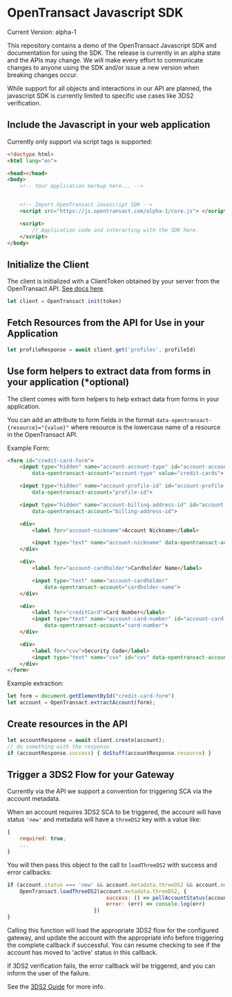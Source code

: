 # OpenTransact Javascript SDK

Current Version: alpha-1

This repository contains a demo of the OpenTransact Javascript SDK and documentation for using the SDK.  The release is currently in an alpha state and the APIs may change.  We will make every effort to communicate changes to anyone using the SDK and/or issue a new version when breaking changes occur.

While support for all objects and interactions in our API are planned, the javascript SDK is currently limited to specific use cases like 3DS2 verification.

## Include the Javascript in your web application

Currently only support via script tags is supported:

```html
<!doctype html>
<html lang="en">

<head></head>
<body>
    <!-- Your application markup here... -->


    <!-- Import OpenTransact Javascript SDK -->
    <script src="https://js.opentransact.com/alpha-1/core.js"> </script>

    <script>
        // Application code and interacting with the SDK here.
    </script>
</body>
```

## Initialize the Client

The client is initialized with a ClientToken obtained by your server from the OpenTransact API.  [See docs here](https://docs.opentransact.com/endpoints/client-tokens/).

```javascript
let client = OpenTransact.init(token)
```

## Fetch Resources from the API for Use in your Application

```javascript
let profileResponse = await client.get('profiles', profileId)
```

## Use form helpers to extract data from forms in your application (*optional)

The client comes with form helpers to help extract data from forms in your application.

You can add an attribute to form fields in the format `data-opentransact-{resource}="{value}"` where resource is the lowercase name of a resource in the OpenTransact API.

Example Form:

```html
<form id="credit-card-form">
    <input type="hidden" name="account-account-type" id="account-account-type"
        data-opentransact-account="account-type" value="credit-cards">

    <input type="hidden" name="account-profile-id" id="account-profile-id"
        data-opentransact-account="profile-id">

    <input type="hidden" name="account-billing-address-id" id="account-billing-address-id"
        data-opentransact-account="billing-address-id">

    <div>
        <label for="account-nickname">Account Nickname</label>

        <input type="text" name="account-nickname" data-opentransact-account="nickname">
    </div>

    <div>
        <label for="account-cardholder">Cardholder Name</label>

        <input type="text" name="account-cardholder"
            data-opentransact-account="cardholder-name">
    </div>

    <div>
        <label for="creditCard">Card Number</label>
        <input type="text" name="account-card-number" id="account-card-number"
            data-opentransact-account="card-number">
    </div>

    <div>
        <label for="cvv">Security Code</label>
        <input type="text" name="cvv" id="cvv" data-opentransact-account="cvv">
    </div>
</form>
```

Example extraction:

```javascript
let form = document.getElementById("credit-card-form")
let account = OpenTransact.extractAccount(form);
```


## Create resources in the API

```javascript
let accountResponse = await client.create(account);
// do something with the response
if (accountResponse.success) { doStuff(accountResponse.resource) }
```

## Trigger a 3DS2 Flow for your Gateway

Currently via the API we support a convention for triggering SCA via the account metadata.

When an account requires 3DS2 SCA to be triggered, the account will have status `'new'` and metadata will have a `threeDS2` key with a value like:

```javascript
{
    required: true,
    ...
}
```

You will then pass this object to the call to `loadThreeDS2` with success and error callbacks:

```javascript
if (account.status === 'new' && account.metadata.threeDS2 && account.metadata.threeDS2.required) {
    OpenTransact.loadThreeDS2(account.metadata.threeDS2, {
                                success: () => pollAccountStatus(account.id),
                                error: (err) => console.log(err)
                            })
}
```

Calling this function will load the appropriate 3DS2 flow for the configured gateway, and update the account with the appropriate info before triggering the complete callback if successful.  You can resume checking to see if the account has moved to 'active' status in this callback.

If 3DS2 verification fails, the error callback will be triggered, and you can inform the user of the failure.

See the [3DS2 Guide](./3DS2_Guide.md) for more info.